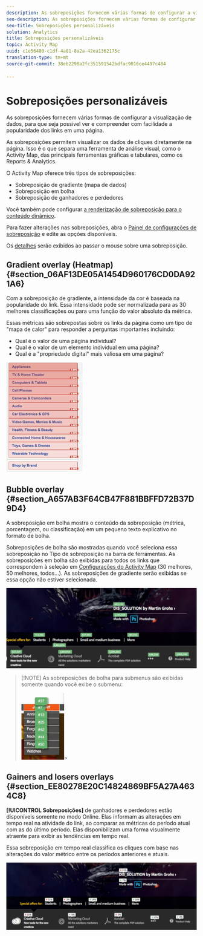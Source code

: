 ```yaml
---
description: As sobreposições fornecem várias formas de configurar a visualização de dados, para que seja possível ver e compreender com facilidade a popularidade dos links em uma página.
seo-description: As sobreposições fornecem várias formas de configurar a visualização de dados, para que seja possível ver e compreender com facilidade a popularidade dos links em uma página.
seo-title: Sobreposições personalizáveis
solution: Analytics
title: Sobreposições personalizáveis
topic: Activity Map
uuid: c1e56480-c1df-4a81-8a2a-42ea1362175c
translation-type: tm+mt
source-git-commit: 38eb2298a2fc351591542bdfac9016ce4497c484

---
```



# Sobreposições personalizáveis

As sobreposições fornecem várias formas de configurar a visualização de dados, para que seja possível ver e compreender com facilidade a popularidade dos links em uma página.

As sobreposições permitem visualizar os dados de cliques diretamente na página. Isso é o que separa uma ferramenta de análise visual, como o Activity Map, das principais ferramentas gráficas e tabulares, como os Reports &amp; Analytics.

O Activity Map oferece três tipos de sobreposições:

* Sobreposição de gradiente (mapa de dados)
* Sobreposição em bolha
* Sobreposição de ganhadores e perdedores

Você também pode configurar [a renderização de sobreposição para o conteúdo dinâmico](/help/analyze/activity-map/activitymap-link-tracking/activitymap-stl-track-custom-elements.md).

Para fazer alterações nas sobreposições, abra o [Painel de configurações de sobreposição](/help/analyze/activity-map/activitymap-overlay-settings.md) e edite as opções disponíveis.

Os [detalhes](/help/analyze/activity-map/activitymap-overlay-details.md) serão exibidos ao passar o mouse sobre uma sobreposição.

## Gradient overlay (Heatmap) {#section_06AF13DE05A1454D960176CD0DA921A6}

Com a sobreposição de gradiente, a intensidade da cor é baseada na popularidade do link. Essa intensidade pode ser normalizada para as 30 melhores classificações ou para uma função do valor absoluto da métrica.

Essas métricas são sobrepostas sobre os links da página como um tipo de "mapa de calor" para responder a perguntas importantes incluindo:

* Qual é o valor de uma página individual?
* Qual é o valor de um elemento individual em uma página?
* Qual é a "propriedade digital" mais valiosa em uma página?

![](assets/gradient.png)

## Bubble overlay {#section_A657AB3F64CB47F881BBFFD72B37D9D4}

A sobreposição em bolha mostra o conteúdo da sobreposição (métrica, porcentagem, ou classificação) em um pequeno texto explicativo no formato de bolha.

Sobreposições de bolha são mostradas quando você seleciona essa sobreposição no Tipo de sobreposição na barra de ferramentas. As sobreposições em bolha são exibidas para todos os links que correspondem à seleção em [Configurações do Activity Map](/help/analyze/activity-map/activitymap-overlay-settings.md) (30 melhores, 50 melhores, todos...). As sobreposições de gradiente serão exibidas se essa opção não estiver selecionada.

![](assets/bubble_overlay.png)

> [!NOTE] As sobreposições de bolha para submenus são exibidas somente quando você exibe o submenu:
>
>![](assets/bubbles_submenu.png)&gt;

## Gainers and losers overlays {#section_EE80278E20C14824869BF5A27A4634C8}

**[!UICONTROL Sobreposições]** de ganhadores e perdedores estão disponíveis somente no modo Online. Elas informam as alterações em tempo real na atividade do link, ao comparar as métricas do período atual com as do último período. Elas disponibilizam uma forma visualmente atraente para exibir as tendências em tempo real.

Essa sobreposição em tempo real classifica os cliques com base nas alterações do valor métrico entre os períodos anteriores e atuais.

![](assets/gainers_losers.png)

